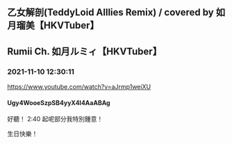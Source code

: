 ## 乙女解剖(TeddyLoid Alllies Remix) / covered by 如月瑠美【HKVTuber】
## Rumii Ch. 如月ルミィ【HKVTuber】
### 2021-11-10 12:30:11
https://www.youtube.com/watch?v=aJrmp1weiXU
#### Ugy4WooeSzpSB4yyX4l4AaABAg
好聽！ 2:40 起呢部分我特別鍾意！

生日快樂！

